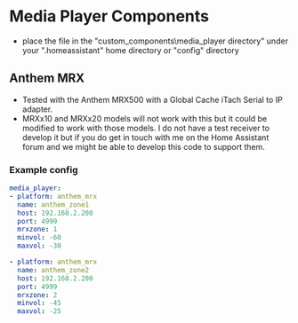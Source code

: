 # Media Player Components

- place the file in the "custom_components\media_player directory" under your ".homeassistant" home directory or "config" directory

## Anthem MRX

- Tested with the Anthem MRX500 with a Global Cache iTach Serial to IP adapter.
- MRXx10 and MRXx20 models will not work with this but it could be
    modified to work with those models. I do not have a test receiver to develop it but
    if you do get in touch with me on the Home Assistant forum and we might be able to
    develop this code to support them.


### Example config
```yaml
media_player:
- platform: anthem_mrx
  name: anthem_zone1
  host: 192.168.2.200
  port: 4999
  mrxzone: 1
  minvol: -60
  maxvol: -30

- platform: anthem_mrx
  name: anthem_zone2
  host: 192.168.2.200
  port: 4999
  mrxzone: 2
  minvol: -45
  maxvol: -25
```

